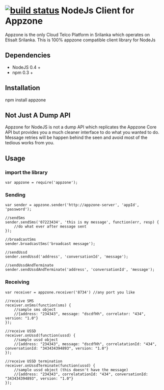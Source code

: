 [![build status](https://secure.travis-ci.org/arunoda/Appzone-NodeJS.png)](http://travis-ci.org/arunoda/Appzone-NodeJS)
NodeJs Client for Appzone
=========================

Appzone is the only Cloud Telco Platform in Srilanka which operates on Etisalt Srilanka.
This is 100% appzone compatible client library for NodeJs

Dependencies
------------
* NodeJS 0.4 +
* npm 0.3 +

Installation
------------
npm install appzone

Not Just A Dump API
-------------------
Appzone for NodeJS is not a dump API which replicates the Appzone Core API but provides you a much cleaner interface to do what you wanted to do.
Message retries will be happen behind the seen and avoid most of the tedious works from you.

Usage
-----
### import the library
	var appzone = require('appzone');

### Sending
	var sender = appzone.sender('http://appzone-server', 'appId', 'password');

	//sendSms
	sender.sendSms('07223434', 'this is my message', function(err, resp) {
		//do what ever after message sent
	});

	//broadcastSms
	sender.broadcastSms('broadcast message');

	//sendUssd
	sender.sendUssd('address', 'conversationId', 'message');

	//sendUssdAndTerminate
	sender.sendUssdAndTerminate('address', 'conversationId', 'message');

### Receiving
	var receiver = appzone.receiver('8734') //any port you like

	//receive SMS
	receiver.onSms(function(sms) {
		//sample sms object
		//{address: "234343", message: "dscdfHh", correlator: "434", version: "1.0"}
	});

	//receive USSD
	receiver.onUssd(function(ussd) {
		//sample ussd object
		//{address: "234343", message: "dscdfHh", correlatationId: "434", conversationId: "343434394893", version: "1.0"}
	});

	//receive USSD termination
	receiver.onUssdTerminate(function(ussd) {
		//sample ussd object (this doesn't have the message)
		//{address: "234343", correlatationId: "434", conversationId: "343434394893", version: "1.0"}
	});